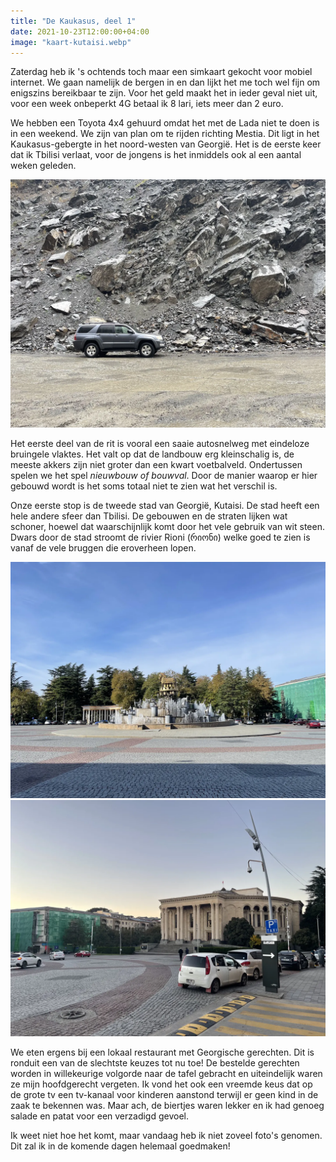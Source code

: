 ```yaml
---
title: "De Kaukasus, deel 1"
date: 2021-10-23T12:00:00+04:00
image: "kaart-kutaisi.webp"
---
```


Zaterdag heb ik 's ochtends toch maar een simkaart gekocht voor mobiel internet. We gaan namelijk de bergen in en dan lijkt het me toch wel fijn om enigszins bereikbaar te zijn. Voor het geld maakt het in ieder geval niet uit, voor een week onbeperkt 4G betaal ik 8 lari, iets meer dan 2 euro.

We hebben een Toyota 4x4 gehuurd omdat het met de Lada niet te doen is in een weekend. We zijn van plan om te rijden richting Mestia. Dit ligt in het Kaukasus-gebergte in het noord-westen van Georgië. Het is de eerste keer dat ik Tbilisi verlaat, voor de jongens is het inmiddels ook al een aantal weken geleden.

![De Toyota die we hebben gehuurd voor het weekend.](toyota-berg.webp)

Het eerste deel van de rit is vooral een saaie autosnelweg met eindeloze bruingele vlaktes. Het valt op dat de landbouw erg kleinschalig is, de meeste akkers zijn niet groter dan een kwart voetbalveld. Ondertussen spelen we het spel _nieuwbouw of bouwval_. Door de manier waarop er hier gebouwd wordt is het soms totaal niet te zien wat het verschil is.

Onze eerste stop is de tweede stad van Georgië, Kutaisi. De stad heeft een hele andere sfeer dan Tbilisi. De gebouwen en de straten lijken wat schoner, hoewel dat waarschijnlijk komt door het vele gebruik van wit steen. Dwars door de stad stroomt de rivier Rioni (რიონი) welke goed te zien is vanaf de vele bruggen die eroverheen lopen.

![De Colchis-fontein op een verkeersplein in het midden van de stad.](kutaisi-plein.webp)
![Het Meskhishvili theater aan hetzelfde plein in Kutaisi.](kutaisi-theater.webp)

We eten ergens bij een lokaal restaurant met Georgische gerechten. Dit is ronduit een van de slechtste keuzes tot nu toe! De bestelde gerechten worden in willekeurige volgorde naar de tafel gebracht en uiteindelijk waren ze mijn hoofdgerecht vergeten. Ik vond het ook een vreemde keus dat op de grote tv een tv-kanaal voor kinderen aanstond terwijl er geen kind in de zaak te bekennen was. Maar ach, de biertjes waren lekker en ik had genoeg salade en patat voor een verzadigd gevoel.

Ik weet niet hoe het komt, maar vandaag heb ik niet zoveel foto's genomen. Dit zal ik in de komende dagen helemaal goedmaken!
